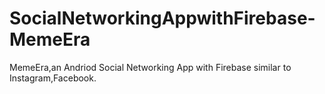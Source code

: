 # SocialNetworkingAppwithFirebase-MemeEra
MemeEra,an Andriod Social Networking App with Firebase similar to Instagram,Facebook. 
